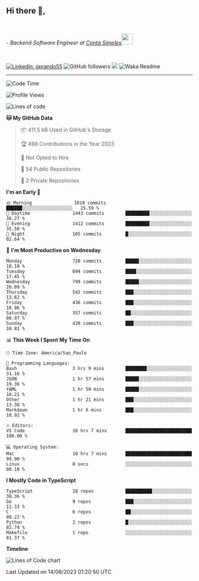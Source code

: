 <h2>Hi there  👋,</h2> </br>

<p><em>- Backend Software Engineer at <a href="https://contasimples.com">Conta Simples</a><img src="https://media.giphy.com/media/WUlplcMpOCEmTGBtBW/giphy.gif" width="30"> 
</em></p></br>


[![Linkedin: gprando55](https://img.shields.io/badge/-gprando55-blue?style=flat-square&logo=Linkedin&logoColor=white&link=https://www.linkedin.com/in/prandogabriel/)](https://www.linkedin.com/in/prandogabriel)
![GitHub followers](https://img.shields.io/github/followers/prandogabriel?label=Follow&style=social)
![](https://visitor-badge.glitch.me/badge?page_id=prandogabriel.prandogabriel)
![Waka Readme](https://github.com/prandogabriel/prandogabriel/workflows/Waka%20Readme/badge.svg)

---
<!--START_SECTION:waka-->
![Code Time](http://img.shields.io/badge/Code%20Time-2%2C442%20hrs%2048%20mins-blue)

![Profile Views](http://img.shields.io/badge/Profile%20Views-27-blue)

![Lines of code](https://img.shields.io/badge/From%20Hello%20World%20I%27ve%20Written-3.2%20million%20lines%20of%20code-blue)

**🐱 My GitHub Data** 

> 📦 411.5 kB Used in GitHub's Storage 
 > 
> 🏆 498 Contributions in the Year 2023
 > 
> 🚫 Not Opted to Hire
 > 
> 📜 54 Public Repositories 
 > 
> 🔑 2 Private Repositories 
 > 
**I'm an Early 🐤** 

```text
🌞 Morning                1018 commits        ██████░░░░░░░░░░░░░░░░░░░   25.59 % 
🌆 Daytime                1443 commits        █████████░░░░░░░░░░░░░░░░   36.27 % 
🌃 Evening                1412 commits        █████████░░░░░░░░░░░░░░░░   35.50 % 
🌙 Night                  105 commits         █░░░░░░░░░░░░░░░░░░░░░░░░   02.64 % 
```
📅 **I'm Most Productive on Wednesday** 

```text
Monday                   720 commits         █████░░░░░░░░░░░░░░░░░░░░   18.10 % 
Tuesday                  694 commits         ████░░░░░░░░░░░░░░░░░░░░░   17.45 % 
Wednesday                799 commits         █████░░░░░░░░░░░░░░░░░░░░   20.09 % 
Thursday                 542 commits         ███░░░░░░░░░░░░░░░░░░░░░░   13.62 % 
Friday                   436 commits         ███░░░░░░░░░░░░░░░░░░░░░░   10.96 % 
Saturday                 357 commits         ██░░░░░░░░░░░░░░░░░░░░░░░   08.97 % 
Sunday                   430 commits         ███░░░░░░░░░░░░░░░░░░░░░░   10.81 % 
```


📊 **This Week I Spent My Time On** 

```text
🕑︎ Time Zone: America/Sao_Paulo

💬 Programming Languages: 
Bash                     3 hrs 9 mins        ████████░░░░░░░░░░░░░░░░░   31.16 % 
JSON                     1 hr 57 mins        █████░░░░░░░░░░░░░░░░░░░░   19.36 % 
YAML                     1 hr 50 mins        █████░░░░░░░░░░░░░░░░░░░░   18.21 % 
Other                    1 hr 21 mins        ███░░░░░░░░░░░░░░░░░░░░░░   13.38 % 
Markdown                 1 hr 6 mins         ███░░░░░░░░░░░░░░░░░░░░░░   10.92 % 

🔥 Editors: 
VS Code                  10 hrs 7 mins       █████████████████████████   100.00 % 

💻 Operating System: 
Mac                      10 hrs 7 mins       █████████████████████████   99.90 % 
Linux                    0 secs              ░░░░░░░░░░░░░░░░░░░░░░░░░   00.10 % 
```

**I Mostly Code in TypeScript** 

```text
TypeScript               28 repos            ██████████░░░░░░░░░░░░░░░   38.36 % 
Go                       9 repos             ███░░░░░░░░░░░░░░░░░░░░░░   12.33 % 
C                        6 repos             ██░░░░░░░░░░░░░░░░░░░░░░░   08.22 % 
Python                   2 repos             █░░░░░░░░░░░░░░░░░░░░░░░░   02.74 % 
Makefile                 1 repo              ░░░░░░░░░░░░░░░░░░░░░░░░░   01.37 % 
```



**Timeline**

![Lines of Code chart](https://raw.githubusercontent.com/prandogabriel/prandogabriel/master/assets/bar_graph.png)


 Last Updated on 14/06/2023 01:20:50 UTC
<!--END_SECTION:waka-->
